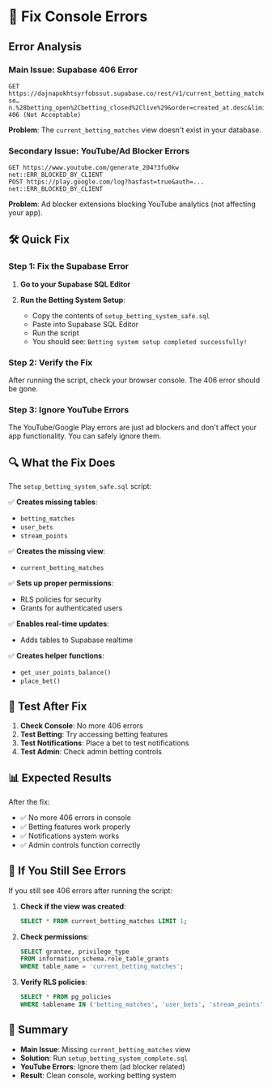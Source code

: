 # 🔧 Fix Console Errors

## Error Analysis

### **Main Issue: Supabase 406 Error**

```
GET https://dajnapokhtsyrfobssut.supabase.co/rest/v1/current_betting_matches?se…n.%28betting_open%2Cbetting_closed%2Clive%29&order=created_at.desc&limit=1 406 (Not Acceptable)
```

**Problem**: The `current_betting_matches` view doesn't exist in your database.

### **Secondary Issue: YouTube/Ad Blocker Errors**

```
GET https://www.youtube.com/generate_204?3fu0kw net::ERR_BLOCKED_BY_CLIENT
POST https://play.google.com/log?hasfast=true&auth=... net::ERR_BLOCKED_BY_CLIENT
```

**Problem**: Ad blocker extensions blocking YouTube analytics (not affecting your app).

## 🛠️ **Quick Fix**

### **Step 1: Fix the Supabase Error**

1. **Go to your Supabase SQL Editor**

2. **Run the Betting System Setup**:
   - Copy the contents of `setup_betting_system_safe.sql`
   - Paste into Supabase SQL Editor
   - Run the script
   - You should see: `Betting system setup completed successfully!`

### **Step 2: Verify the Fix**

After running the script, check your browser console. The 406 error should be gone.

### **Step 3: Ignore YouTube Errors**

The YouTube/Google Play errors are just ad blockers and don't affect your app functionality. You can safely ignore them.

## 🔍 **What the Fix Does**

The `setup_betting_system_safe.sql` script:

✅ **Creates missing tables**:

- `betting_matches`
- `user_bets`
- `stream_points`

✅ **Creates the missing view**:

- `current_betting_matches`

✅ **Sets up proper permissions**:

- RLS policies for security
- Grants for authenticated users

✅ **Enables real-time updates**:

- Adds tables to Supabase realtime

✅ **Creates helper functions**:

- `get_user_points_balance()`
- `place_bet()`

## 🧪 **Test After Fix**

1. **Check Console**: No more 406 errors
2. **Test Betting**: Try accessing betting features
3. **Test Notifications**: Place a bet to test notifications
4. **Test Admin**: Check admin betting controls

## 📊 **Expected Results**

After the fix:

- ✅ No more 406 errors in console
- ✅ Betting features work properly
- ✅ Notifications system works
- ✅ Admin controls function correctly

## 🚨 **If You Still See Errors**

If you still see 406 errors after running the script:

1. **Check if the view was created**:

   ```sql
   SELECT * FROM current_betting_matches LIMIT 1;
   ```

2. **Check permissions**:

   ```sql
   SELECT grantee, privilege_type
   FROM information_schema.role_table_grants
   WHERE table_name = 'current_betting_matches';
   ```

3. **Verify RLS policies**:
   ```sql
   SELECT * FROM pg_policies
   WHERE tablename IN ('betting_matches', 'user_bets', 'stream_points');
   ```

## 🎯 **Summary**

- **Main Issue**: Missing `current_betting_matches` view
- **Solution**: Run `setup_betting_system_complete.sql`
- **YouTube Errors**: Ignore them (ad blocker related)
- **Result**: Clean console, working betting system
